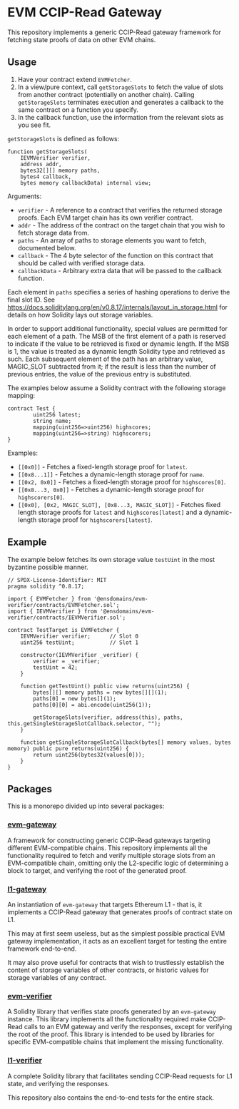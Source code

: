 # EVM CCIP-Read Gateway
This repository implements a generic CCIP-Read gateway framework for fetching state proofs of data on other EVM chains.

## Usage

 1. Have your contract extend `EVMFetcher`.
 2. In a view/pure context, call `getStorageSlots` to fetch the value of slots from another contract (potentially on another chain). Calling `getStorageSlots` terminates execution and generates a callback to the same contract on a function you specify.
 3. In the callback function, use the information from the relevant slots as you see fit.

`getStorageSlots` is defined as follows:
```
function getStorageSlots(
    IEVMVerifier verifier,
    address addr,
    bytes32[][] memory paths,
    bytes4 callback,
    bytes memory callbackData) internal view;
```

Arguments:
 - `verifier` - A reference to a contract that verifies the returned storage proofs. Each EVM target chain has its own
     verifier contract.
 - `addr` - The address of the contract on the target chain that you wish to fetch storage data from.
 - `paths` - An array of paths to storage elements you want to fetch, documented below.
 - `callback` - The 4 byte selector of the function on this contract that should be called with verified storage data.
 - `callbackData` - Arbitrary extra data that will be passed to the callback function.

Each element in `paths` specifies a series of hashing operations to derive the final slot ID. See https://docs.soliditylang.org/en/v0.8.17/internals/layout_in_storage.html for details on how Solidity lays out storage variables.

In order to support additional functionality, special values are permitted for each element of a path. The MSB of the first element of a path is reserved to indicate if the value to be retrieved is fixed or dynamic length. If the MSB is 1,
the value is treated as a dynamic length Solidity type and retrieved as such. Each subsequent element of the path has an arbitrary value, MAGIC_SLOT subtracted from it; if the result is less than the number of previous entries, the value of the previous entry is substituted.

The examples below assume a Solidity contract with the following storage mapping:

```
contract Test {
        uint256 latest;
        string name;
        mapping(uint256=>uint256) highscores;
        mapping(uint256=>string) highscorers;
}
```

Examples:
 - `[[0x0]]` - Fetches a fixed-length storage proof for `latest`.
 - `[[0x8...1]]` - Fetches a dynamic-length storage proof for `name`.
 - `[[0x2, 0x0]]` - Fetches a fixed-length storage proof for `highscores[0]`.
 - `[[0x8...3, 0x0]]` - Fetches a dynamic-length storage proof for `highscorers[0]`.
 - `[[0x0], [0x2, MAGIC_SLOT], [0x8...3, MAGIC_SLOT]]` - Fetches fixed length storage proofs for `latest` and `highscores[latest]` and a dynamic-length storage proof for `highscorers[latest]`.

## Example

The example below fetches its own storage value `testUint` in the most byzantine possible manner.

```
// SPDX-License-Identifier: MIT
pragma solidity ^0.8.17;

import { EVMFetcher } from '@ensdomains/evm-verifier/contracts/EVMFetcher.sol';
import { IEVMVerifier } from '@ensdomains/evm-verifier/contracts/IEVMVerifier.sol';

contract TestTarget is EVMFetcher {
    IEVMVerifier verifier;      // Slot 0
    uint256 testUint;           // Slot 1

    constructor(IEVMVerifier _verifier) {
        verifier = _verifier;
        testUint = 42;
    }

    function getTestUint() public view returns(uint256) {
        bytes[][] memory paths = new bytes[][](1);
        paths[0] = new bytes[](1);
        paths[0][0] = abi.encode(uint256(1));

        getStorageSlots(verifier, address(this), paths, this.getSingleStorageSlotCallback.selector, "");
    }

    function getSingleStorageSlotCallback(bytes[] memory values, bytes memory) public pure returns(uint256) {
        return uint256(bytes32(values[0]));
    }
}
```

## Packages

This is a monorepo divided up into several packages:

### [evm-gateway](/evm-gateway/)
A framework for constructing generic CCIP-Read gateways targeting different EVM-compatible chains. This repository
implements all the functionality required to fetch and verify multiple storage slots from an EVM-compatible chain,
omitting only the L2-specific logic of determining a block to target, and verifying the root of the generated proof.

### [l1-gateway](/l1-gateway/)
An instantiation of `evm-gateway` that targets Ethereum L1 - that is, it implements a CCIP-Read gateway that generates
proofs of contract state on L1.

This may at first seem useless, but as the simplest possible practical EVM gateway implementation, it acts as an excellent
target for testing the entire framework end-to-end.

It may also prove useful for contracts that wish to trustlessly establish the content of storage variables of other contracts,
or historic values for storage variables of any contract.

### [evm-verifier](/evm-verifier/)
A Solidity library that verifies state proofs generated by an `evm-gateway` instance. This library implements all the
functionality required make CCIP-Read calls to an EVM gateway and verify the responses, except for verifying the root of the
proof. This library is intended to be used by libraries for specific EVM-compatible chains that implement the missing 
functionality.

### [l1-verifier](/l1-verifier/)
A complete Solidity library that facilitates sending CCIP-Read requests for L1 state, and verifying the responses.

This repository also contains the end-to-end tests for the entire stack.
